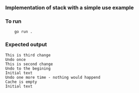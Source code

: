 ### Implementation of stack with a simple use example ###

### To run ###
```
	go run .
```

### Expected output ###
```
This is third change
Undo once
This is second change
Undo to the begining
Initial text
Undo one more time - nothing would happend
Cache is empty
Initial text
```
